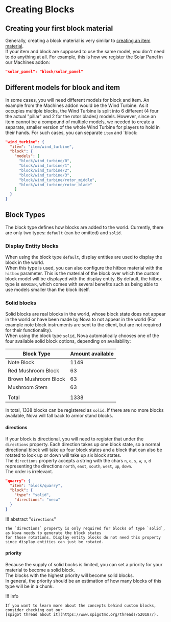 # Creating Blocks

## Creating your first block material

Generally, creating a block material is very similar to [creating an item material](creating-items.md).  
If your item and block are supposed to use the same model, you don't need to do anything at all.
For example, this is how we register the Solar Panel in our Machines addon:

```json title="materials.json"
"solar_panel": "block/solar_panel"
```

## Different models for block and item

In some cases, you will need different models for block and item. An example from the Machines addon would be the
Wind Turbine. As it occupies multiple blocks, the Wind Turbine is split into 6 different (4 four the actual "pillar"
and 2 for the rotor blades) models. However, since an item cannot be a compound of multiple models, we needed to create
a separate, smaller version of the whole Wind Turbine for players to hold in their hands.
For such cases, you can separate `item` and `block:

```json title="materials.json"
"wind_turbine": {
  "item": "item/wind_turbine",
  "block": {
    "models": [
      "block/wind_turbine/0",
      "block/wind_turbine/1",
      "block/wind_turbine/2",
      "block/wind_turbine/3",
      "block/wind_turbine/rotor_middle",
      "block/wind_turbine/rotor_blade"
    ]
  }
}
```

## Block Types

The block type defines how blocks are added to the world.
Currently, there are only two types: `default` (can be omitted) and `solid`.

### Display Entity blocks

When using the block type `default`, display entities are used to display the block in the world.  
When this type is used, you can also configure the hitbox material with the `hitbox` parameter. This is the material of the block
over which the custom block model will be displayed with the display entity. By default, the hitbox type is `BARRIER`, which
comes with several benefits such as being able to use models smaller than the block itself.

### Solid blocks

Solid blocks are real blocks in the world, whose block state does not appear in the world or have been made by Nova to
not appear in the world (For example note block instruments are sent to the client, but are not required for their
functionality).  
When using the block type `solid`, Nova automatically chooses one of the four available solid block options, depending
on availability:  

| Block Type           | Amount available |
|----------------------|------------------|
| Note Block           | 1149             |
| Red Mushroom Block   | 63               |
| Brown Mushroom Block | 63               |
| Mushroom Stem        | 63               |
|                      |                  |
| Total                | 1338             |

In total, 1338 blocks can be registered as `solid`. If there are no more blocks available, Nova will fall back to armor
stand blocks.

#### directions

If your block is directional, you will need to register that under the `directions` property. Each direction takes up
one block state, so a normal directional block will take up four block states and a block that can also be rotated to look
up or down will take up six block states.  
The `directions` property accepts a string with the chars `n`, `e`, `s`, `w`, `u`, `d` representing the directions `north`,
`east`, `south`, `west`, `up`, `down`.  
The order is irrelevant.  
```json title="materials.json - Directional solid block for North, East, South, West"
"quarry": {
  "item": "block/quarry",
  "block": {
    "type": "solid",
    "directions": "nesw"
  }
}
```

!!! abstract "`directions`"

    The `directions` property is only required for blocks of type `solid`, as Nova needs to generate the block states
    for those rotations. Display entity blocks do not need this property since display entities can just be rotated.

#### priority

Because the supply of solid bocks is limited, you can set a priority for your material to become a solid block.  
The blocks with the highest priority will become solid blocks.  
In general, the priority should be an estimation of how many blocks of this type will be in a chunk.

!!! info

    If you want to learn more about the concepts behind custom blocks, consider checking out our
    [spigot thread about it](https://www.spigotmc.org/threads/520187/).